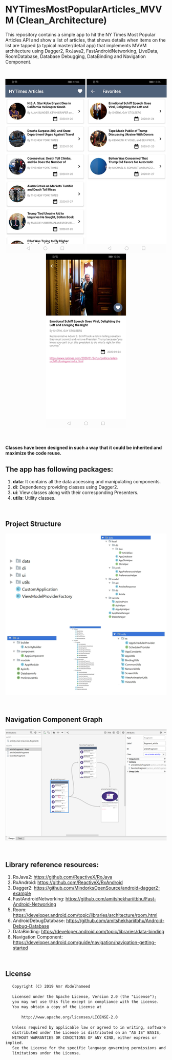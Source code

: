 # NYTimesMostPopularArticles_MVVM (Clean_Architecture)

This repository contains a simple app to hit the NY Times Most Popular Articles API and show a list of articles, that shows details when items on the list are tapped (a typical master/detail app) that implements MVVM architecture using Dagger2, RxJava2, FastAndroidNetworking, LiveData, RoomDatabase, Database Debugging, DataBinding and Navigation Component.

<br>
<p align="center">
    <img src="page1.jpg" width="250"/>
    <img src="page2.jpg" width="250"/>
    <img src="page3.jpg" width="250"/>
</p>
<br>

#### Classes have been designed in such a way that it could be inherited and maximize the code reuse.
## The app has following packages:
1. **data**: It contains all the data accessing and manipulating components.
2. **di**: Dependency providing classes using Dagger2.
3. **ui**: View classes along with their corresponding Presenters.
4. **utils**: Utility classes.
<br>

## Project Structure
<p align="center">
    <img src="project_arch_screen.jpg"/>
</p>
<br>

## Navigation Component Graph
<p align="center">
    <img src="nav_graph.png"/>
</p>
<br>

## Library reference resources:
1. RxJava2: https://github.com/ReactiveX/RxJava
2. RxAndroid: https://github.com/ReactiveX/RxAndroid
3. Dagger2: https://github.com/MindorksOpenSource/android-dagger2-example
4. FastAndroidNetworking: https://github.com/amitshekhariitbhu/Fast-Android-Networking
5. Room: https://developer.android.com/topic/libraries/architecture/room.html
6. AndroidDebugDatabase: https://github.com/amitshekhariitbhu/Android-Debug-Database
7. DataBinding: https://developer.android.com/topic/libraries/data-binding
8. Navigation Component: https://developer.android.com/guide/navigation/navigation-getting-started
<br>

## License
```
   Copyright (C) 2019 Amr Abdelhameed

   Licensed under the Apache License, Version 2.0 (the "License");
   you may not use this file except in compliance with the License.
   You may obtain a copy of the License at

       http://www.apache.org/licenses/LICENSE-2.0

   Unless required by applicable law or agreed to in writing, software
   distributed under the License is distributed on an "AS IS" BASIS,
   WITHOUT WARRANTIES OR CONDITIONS OF ANY KIND, either express or implied.
   See the License for the specific language governing permissions and
   limitations under the License.
```